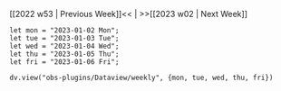 [[2022 w53 | Previous Week]]<< | >>[[2023 w02 | Next Week]]

```dataviewjs
let mon = "2023-01-02 Mon";
let tue = "2023-01-03 Tue";
let wed = "2023-01-04 Wed";
let thu = "2023-01-05 Thu";
let fri = "2023-01-06 Fri";

dv.view("obs-plugins/Dataview/weekly", {mon, tue, wed, thu, fri})
```